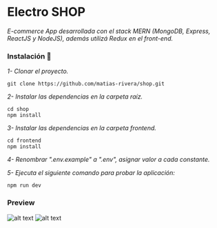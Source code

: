 # Electro SHOP

_E-commerce App desarrollada con el stack MERN (MongoDB, Express, ReactJS y NodeJS), además utilizá Redux en el front-end._

### Instalación 🔧

_1- Clonar el proyecto._

```
git clone https://github.com/matias-rivera/shop.git
```

_2- Instalar las dependencias en la carpeta raíz._

```
cd shop
npm install
```

_3- Instalar las dependencias en la carpeta frontend._

```
cd frontend
npm install
```

_4- Renombrar ".env.example" a ".env", asignar valor a cada constante._

_5- Ejecuta el siguiente comando para probar la aplicación:_
```
npm run dev
```

### Preview
![alt text](https://i.ibb.co/7y2HZgk/shop1.png)
![alt text](https://i.ibb.co/6gYt1GY/shop2.png)
